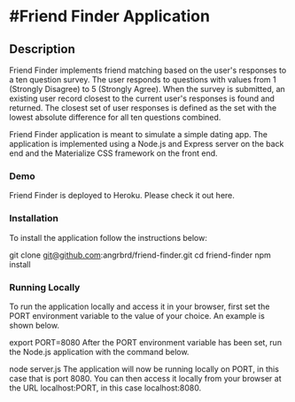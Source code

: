 <h1>#Friend Finder Application</h1>
<h2>Description</h2>
Friend Finder implements friend matching based on the user's responses to a ten question survey. The user responds to questions with values from 1 (Strongly Disagree) to 5 (Strongly Agree). When the survey is submitted, an existing user record closest to the current user's responses is found and returned. The closest set of user responses is defined as the set with the lowest absolute difference for all ten questions combined.

Friend Finder application is meant to simulate a simple dating app. The application is implemented using a Node.js and Express server on the back end and the Materialize CSS framework on the front end.

<h3>Demo</h3>
Friend Finder is deployed to Heroku. Please check it out here.

<h3>Installation</h3>
To install the application follow the instructions below:

git clone git@github.com:angrbrd/friend-finder.git
cd friend-finder
npm install

<h3>Running Locally</h3>
To run the application locally and access it in your browser, first set the PORT environment variable to the value of your choice. An example is shown below.

export PORT=8080
After the PORT environment variable has been set, run the Node.js application with the command below.

node server.js
The application will now be running locally on PORT, in this case that is port 8080. You can then access it locally from your browser at the URL localhost:PORT, in this case localhost:8080.
